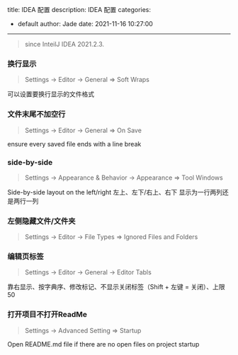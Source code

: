 title: IDEA 配置
description: IDEA 配置
categories:
  - default
author: Jade
date: 2021-11-16 10:27:00
---
> since InteilJ IDEA 2021.2.3.

### 换行显示
> Settings -> Editor -> General => Soft Wraps

可以设置要换行显示的文件格式


### 文件末尾不加空行
> Settings -> Editor -> General => On Save

ensure every saved file ends with a line break

### side-by-side
> Settings -> Appearance & Behavior -> Appearance => Tool Windows

Side-by-side layout on the left/right
左上、左下/右上、右下 显示为一行两列还是两行一列

### 左侧隐藏文件/文件夹
> Settings -> Editor -> File Types => Ignored Files and Folders


### 编辑页标签
> Settings -> Editor -> General -> Editor Tabls

靠右显示、按字典序、修改标记、不显示关闭标签（Shift + 左键 = 关闭）、上限50

### 打开项目不打开ReadMe
> Settings -> Advanced Setting => Startup

Open README.md file if there are no open files on project startup
